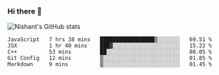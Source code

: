 ### Hi there 👋

<!--
**phoenixx1/phoenixx1** is a ✨ _special_ ✨ repository because its `README.md` (this file) appears on your GitHub profile.

Here are some ideas to get you started:

- 🔭 I’m currently working on ...
- 🌱 I’m currently learning ...
- 👯 I’m looking to collaborate on ...
- 🤔 I’m looking for help with ...
- 💬 Ask me about ...
- 📫 How to reach me: ...
- 😄 Pronouns: ...
- ⚡ Fun fact: ...
-->

![Nishant's GitHub stats](https://github-readme-stats.vercel.app/api?username=phoenixx1&count_private=true)   
<!--START_SECTION:waka-->
```text
JavaScript   7 hrs 38 mins   █████████████████▒░░░░░░░   69.51 % 
JSX          1 hr 40 mins    ███▓░░░░░░░░░░░░░░░░░░░░░   15.22 % 
C++          53 mins         ██░░░░░░░░░░░░░░░░░░░░░░░   08.05 % 
Git Config   12 mins         ▒░░░░░░░░░░░░░░░░░░░░░░░░   01.85 % 
Markdown     9 mins          ▒░░░░░░░░░░░░░░░░░░░░░░░░   01.45 % 
```
<!--END_SECTION:waka-->
